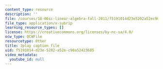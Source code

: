 ```yaml
---
content_type: resource
description: ''
file: /courses/18-06sc-linear-algebra-fall-2011/f5191014d23e5202a52ec90a52423685_0MtwqhIwdrI.vtt
file_type: application/x-subrip
learning_resource_types: []
license: https://creativecommons.org/licenses/by-nc-sa/4.0/
ocw_type: OCWFile
resourcetype: Other
title: 3play caption file
uid: f5191014-d23e-5202-a52e-c90a52423685
video_metadata:
  youtube_id: null
---
```

